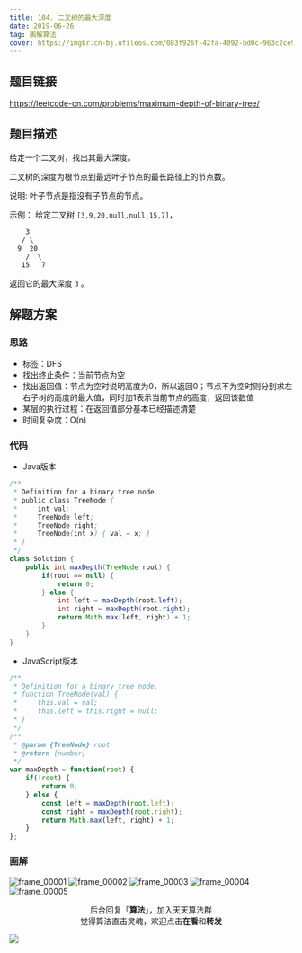 ```yaml
---
title: 104. 二叉树的最大深度
date: 2019-06-26
tag: 画解算法
cover: https://imgkr.cn-bj.ufileos.com/083f926f-42fa-4092-bd0c-963c2ce9105f.png
---
```


## 题目链接

https://leetcode-cn.com/problems/maximum-depth-of-binary-tree/

## 题目描述

给定一个二叉树，找出其最大深度。

二叉树的深度为根节点到最远叶子节点的最长路径上的节点数。

说明: 叶子节点是指没有子节点的节点。

示例：
给定二叉树 `[3,9,20,null,null,15,7]`，

```bash
    3
   / \
  9  20
    /  \
   15   7
```

返回它的最大深度 `3` 。

## 解题方案

### 思路

- 标签：DFS
- 找出终止条件：当前节点为空
- 找出返回值：节点为空时说明高度为0，所以返回0；节点不为空时则分别求左右子树的高度的最大值，同时加1表示当前节点的高度，返回该数值
- 某层的执行过程：在返回值部分基本已经描述清楚
- 时间复杂度：O(n)

### 代码

- Java版本

```Java
/**
 * Definition for a binary tree node.
 * public class TreeNode {
 *     int val;
 *     TreeNode left;
 *     TreeNode right;
 *     TreeNode(int x) { val = x; }
 * }
 */
class Solution {
    public int maxDepth(TreeNode root) {
        if(root == null) {
            return 0;
        } else {
            int left = maxDepth(root.left);
            int right = maxDepth(root.right);
            return Math.max(left, right) + 1;
        }
    }
}
```

- JavaScript版本

```JavaScript
/**
 * Definition for a binary tree node.
 * function TreeNode(val) {
 *     this.val = val;
 *     this.left = this.right = null;
 * }
 */
/**
 * @param {TreeNode} root
 * @return {number}
 */
var maxDepth = function(root) {
    if(!root) {
        return 0;
    } else {
        const left = maxDepth(root.left);
        const right = maxDepth(root.right);
        return Math.max(left, right) + 1;
    }
};
```


### 画解

![frame_00001](https://imgkr.cn-bj.ufileos.com/7431ff23-9991-41dd-9cc0-21c697ed7062.png)
![frame_00002](https://imgkr.cn-bj.ufileos.com/776f3c97-bf79-40bb-a105-b4ff87932b81.png)
![frame_00003](https://imgkr.cn-bj.ufileos.com/a9476711-f6fc-4b3b-8d71-2c09dc36b40e.png)
![frame_00004](https://imgkr.cn-bj.ufileos.com/8dbdd80d-4c5d-4e91-b58d-4e14f7ec165e.png)
![frame_00005](https://imgkr.cn-bj.ufileos.com/083f926f-42fa-4092-bd0c-963c2ce9105f.png)

<span style="display:block;text-align:center;">后台回复「<strong>算法</strong>」，加入天天算法群</span>
<span style="display:block;text-align:center;">觉得算法直击灵魂，欢迎点击<strong>在看</strong>和<strong>转发</strong></span>

![](https://imgkr.cn-bj.ufileos.com/c3690018-4a92-4766-ac7e-ac54dd54c093.jpg)